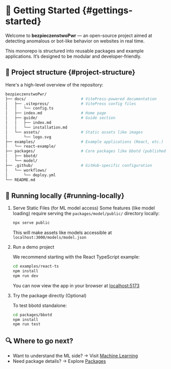 # 🚀 Getting Started {#gettings-started}

Welcome to **bezpieczenstwoPwr** — an open-source project aimed at detecting anomalous or bot-like behavior on websites in real time.

This monorepo is structured into reusable packages and example applications. It’s designed to be modular and developer-friendly.

## 🧱 Project structure {#project-structure}

Here's a high-level overview of the repository:

```bash
bezpieczenstwoPwr/
├── docs/                        # VitePress-powered documentation
│   ├── .vitepress/              # VitePress config files
│   │   └── config.ts
│   ├── index.md                 # Home page
│   ├── guide/                   # Guide section
│   │   ├── index.md
│   │   └── installation.md
│   └── assets/                  # Static assets like images
│       └── logo.svg
├── examples/                    # Example applications (React, etc.)
│   └── react-example/
├── packages/                    # Core packages like bbotd (published to npm)
│   ├── bbotd/
│   └── model/
├── .github/                     # GitHub-specific configuration
│   └── workflows/
│       └── deploy.yml
└── README.md

```

## 🧪 Running locally {#running-locally}

1. Serve Static Files (for ML model access)
   Some features (like model loading) require serving the `packages/model/public/` directory locally:

   ```bash
   npx serve public
   ```

   This will make assets like models accessible at `localhost:3000/models/model.json`

2. Run a demo project

   We recommend starting with the React TypeScript example:

   ```bash
   cd examples/react-ts
   npm install
   npm run dev
   ```

   You can now view the app in your browser at [localhost:5173](http://localhost:5173)

3. Try the package directly (Optional)

   To test bbotd standalone:

   ```bash
   cd packages/bbotd
   npm install
   npm run test
   ```

## 🔍 Where to go next?

- Want to understand the ML side? -> Visit [Machine Learning](./data-and-models)
- Need package details? -> Explore [Packages](./packages)
